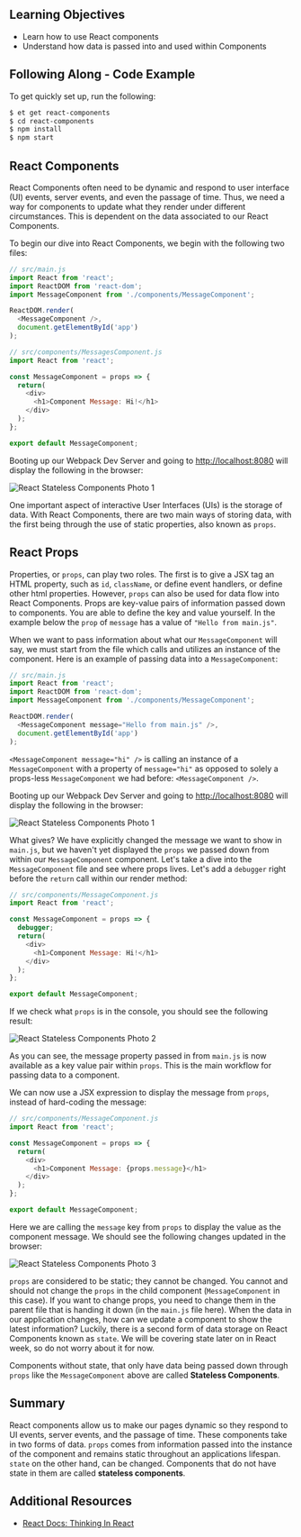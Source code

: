 ## Learning Objectives

* Learn how to use React components
* Understand how data is passed into and used within Components

## Following Along - Code Example

To get quickly set up, run the following:

```sh
$ et get react-components
$ cd react-components
$ npm install
$ npm start
```

## React Components

React Components often need to be dynamic and respond to user interface (UI) events, server events, and even the passage of time.
Thus, we need a way for components to update what they render under different circumstances. This is dependent on the data associated to our React Components.

To begin our dive into React Components, we begin with the following two files:

```javascript
// src/main.js
import React from 'react';
import ReactDOM from 'react-dom';
import MessageComponent from './components/MessageComponent';

ReactDOM.render(
  <MessageComponent />,
  document.getElementById('app')
);
```

```javascript
// src/components/MessagesComponent.js
import React from 'react';

const MessageComponent = props => {
  return(
    <div>
      <h1>Component Message: Hi!</h1>
    </div>
  );
};

export default MessageComponent;
```

Booting up our Webpack Dev Server and going to <http://localhost:8080> will display the following in the browser:

![React Stateless Components Photo 1][react-stateless-components-photo-1]

One important aspect of interactive User Interfaces (UIs) is the storage of data. With React Components, there are two main ways of storing data, with the first being through the use of static properties, also known as `props`.

## React Props

Properties, or `props`, can play two roles. The first is to give a JSX tag an HTML property, such as `id`, `className`, or define event handlers, or define other html properties. However, `props` can also be used for data flow into React Components. Props are
key-value pairs of information passed down to components. You are able to define the key and value yourself. In the example
below the `prop` of `message` has a value of `"Hello from main.js"`.

When we want to pass information about what our `MessageComponent` will say, we must start from the file which calls and utilizes an instance of the component.
Here is an example of passing data into a `MessageComponent`:

```javascript
// src/main.js
import React from 'react';
import ReactDOM from 'react-dom';
import MessageComponent from './components/MessageComponent';

ReactDOM.render(
  <MessageComponent message="Hello from main.js" />,
  document.getElementById('app')
);
```

`<MessageComponent message="hi" />` is calling an instance of a `MessageComponent` with a property of `message="hi"` as opposed to solely a props-less `MessageComponent` we had before: `<MessageComponent />`.

Booting up our Webpack Dev Server and going to <http://localhost:8080> will display the following in the browser:

![React Stateless Components Photo 1][react-stateless-components-photo-1]

What gives? We have explicitly changed the message we want to show in `main.js`, but we haven't yet displayed the `props` we passed down from within our `MessageComponent` component. Let's take a dive into the `MessageComponent` file and see where props lives. Let's add a `debugger` right before the `return` call within our render method:

```javascript
// src/components/MessageComponent.js
import React from 'react';

const MessageComponent = props => {
  debugger;
  return(
    <div>
      <h1>Component Message: Hi!</h1>
    </div>
  );
};

export default MessageComponent;
```

If we check what `props` is in the console, you should see the following result:

![React Stateless Components Photo 2][react-stateless-components-photo-2]

As you can see, the message property passed in from `main.js` is now available as a key value pair within `props`. This is the main workflow for passing data to a component.

We can now use a JSX expression to display the message from `props`, instead of hard-coding the message:

```javascript
// src/components/MessageComponent.js
import React from 'react';

const MessageComponent = props => {
  return(
    <div>
      <h1>Component Message: {props.message}</h1>
    </div>
  );
};

export default MessageComponent;
```

Here we are calling the `message` key from `props` to display the value as the component message. We should see the following changes updated in the browser:

![React Stateless Components Photo 3][react-stateless-components-photo-3]

`props` are considered to be static; they cannot be changed. You cannot and should not change the `props` in the child component (`MessageComponent` in this case). If you want to change props, you need to change them in the parent file that is handing it down (in the `main.js` file here). When the data in our application changes, how can we update a component to show the latest information? Luckily, there is a second form of data storage on React Components known as `state`. We will be covering state later on in React week, so do not worry about it for now.

Components without state, that only have data being passed down through `props` like the `MessageComponent` above are called **Stateless Components**.

## Summary

React components allow us to make our pages dynamic so they respond to UI events, server events, and the passage of time.
These components take in two forms of data. `props` comes from information passed into the instance of the component and remains static throughout an applications lifespan.
`state` on the other hand, can be changed. Components that do not have state in them are called **stateless components**.

## Additional Resources
* [React Docs: Thinking In React][react-docs-thinking-in-react]

[localhost-8080]: http://localhost:8080
[react-blog-es6-syntax-announcement]: https://facebook.github.io/react/blog/2015/01/27/react-v0.13.0-beta-1.html#plain-javascript-classes
[react-docs-thinking-in-react]: https://facebook.github.io/react/docs/thinking-in-react.html

[react-stateless-components-photo-1]: https://s3.amazonaws.com/horizon-production/images/react-stateless-components-photo-1.png
[react-stateless-components-photo-2]: https://s3.amazonaws.com/horizon-production/images/react-stateless-components-photo-2.png
[react-stateless-components-photo-3]: https://s3.amazonaws.com/horizon-production/images/react-stateless-components-photo-3.png
